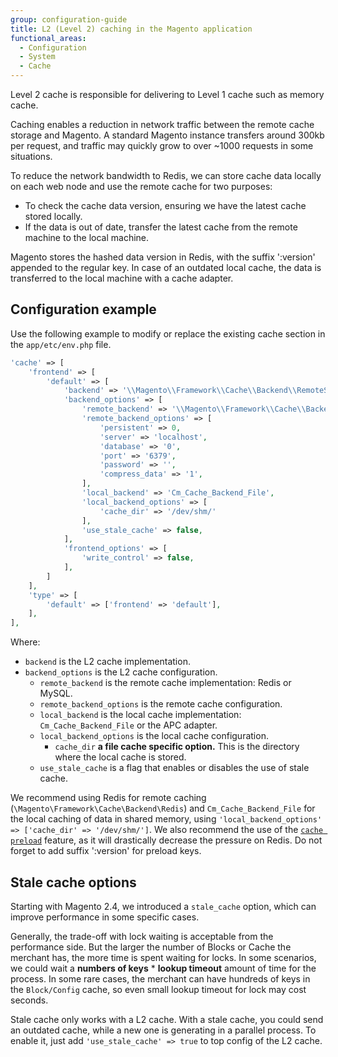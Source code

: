 ```yaml
---
group: configuration-guide
title: L2 (Level 2) caching in the Magento application
functional_areas:
  - Configuration
  - System
  - Cache
---
```

Level 2 cache is responsible for delivering to Level 1 cache such as memory cache.

Caching enables a reduction in network traffic between the remote cache storage and Magento. A standard Magento instance transfers around 300kb per request, and traffic may quickly grow to over ~1000 requests in some situations.

To reduce the network bandwidth to Redis, we can store cache data locally on each web node and use the remote cache for two purposes:

-  To check the cache data version, ensuring we have the latest cache stored locally.
-  If the data is out of date, transfer the latest cache from the remote machine to the local machine.

Magento stores the hashed data version in Redis, with the suffix ':version' appended to the regular key. In case of an outdated local cache, the data is transferred to the local machine with a cache adapter.

## Configuration example

Use the following example to modify or replace the existing cache section in the `app/etc/env.php` file.

```php
'cache' => [
    'frontend' => [
        'default' => [
            'backend' => '\\Magento\\Framework\\Cache\\Backend\\RemoteSynchronizedCache',
            'backend_options' => [
                'remote_backend' => '\\Magento\\Framework\\Cache\\Backend\\Redis',
                'remote_backend_options' => [
                    'persistent' => 0,
                    'server' => 'localhost',
                    'database' => '0',
                    'port' => '6379',
                    'password' => '',
                    'compress_data' => '1',
                ],
                'local_backend' => 'Cm_Cache_Backend_File',
                'local_backend_options' => [
                    'cache_dir' => '/dev/shm/'
                ],
                'use_stale_cache' => false,
            ],
            'frontend_options' => [
                'write_control' => false,
            ],
        ]
    ],
    'type' => [
        'default' => ['frontend' => 'default'],
    ],
],
```

Where:

-  `backend` is the L2 cache implementation.
-  `backend_options` is the L2 cache configuration.
   -  `remote_backend` is the remote cache implementation: Redis or MySQL.
   -  `remote_backend_options` is the remote cache configuration.
   -  `local_backend` is the local cache implementation: `Cm_Cache_Backend_File` or the APC adapter.
   -  `local_backend_options` is the local cache configuration.
      -  `cache_dir` __a file cache specific option.__ This is the directory where the local cache is stored.
   -  `use_stale_cache` is a flag that enables or disables the use of stale cache.

We recommend using Redis for remote caching (`\Magento\Framework\Cache\Backend\Redis`) and `Cm_Cache_Backend_File` for the local caching of data in shared memory, using `'local_backend_options' => ['cache_dir' => '/dev/shm/']`.
We also recommend the use of the [`cache preload`](https://devdocs.magento.com/guides/v2.4/config-guide/redis/redis-pg-cache.html#redis-preload-feature) feature, as it will drastically decrease the pressure on Redis. Do not forget to add suffix ':version' for preload keys.

## Stale cache options

Starting with Magento 2.4, we introduced a `stale_cache` option, which can improve performance in some specific cases.

Generally, the trade-off with lock waiting is acceptable from the performance side. But the larger the number of Blocks or Cache the merchant has, the more time is spent waiting for locks. In some scenarios, we could wait a **numbers of keys** * **lookup timeout** amount of time for the process. In some rare cases, the merchant can have hundreds of keys in the `Block/Config` cache, so even small lookup timeout for lock may cost seconds.

Stale cache only works with a L2 cache. With a stale cache, you could send an outdated cache, while a new one is generating in a parallel process.
To enable it, just add `'use_stale_cache' => true` to top config of the L2 cache.
